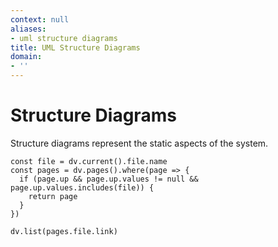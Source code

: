 ```yaml
---
context: null
aliases:
- uml structure diagrams
title: UML Structure Diagrams
domain:
- ''
---
```


# Structure Diagrams

Structure diagrams represent the static aspects of the system.

```dataviewjs
const file = dv.current().file.name
const pages = dv.pages().where(page => {
  if (page.up && page.up.values != null && page.up.values.includes(file)) {
    return page
  }
})

dv.list(pages.file.link)
```
